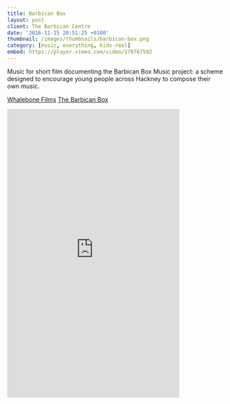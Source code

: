 ```yaml
---
title: Barbican Box
layout: post
client: The Barbican Centre
date: '2016-11-15 20:51:25 +0100'
thumbnail: /images/thumbnails/barbican-box.png
category: [music, everything, kids-reel]
embed: https://player.vimeo.com/video/170767592
---
```


Music for short film documenting the Barbican Box Music project: a scheme designed to encourage young people across Hackney to compose their own music.

[Whalebone Films](www.whalebonefilms.com)
[The Barbican Box](http://www.barbicanbox.org.uk/)

<div id="bc"><iframe style="border: 0; width: 400px; height: 671px;" src="https://bandcamp.com/EmbeddedPlayer/album=1646845680/size=large/bgcol=ffffff/linkcol=333333/transparent=true/" seamless><a href="http://skillbard.bandcamp.com/album/barbican-box-2-ost">Barbican Box 2 OST by Skillbard</a></iframe></div>
